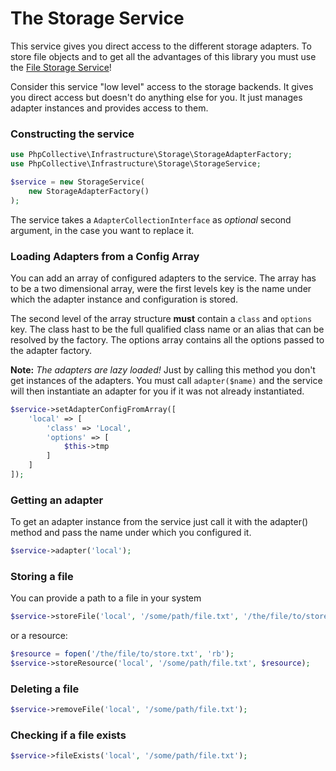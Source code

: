 # The Storage Service

This service gives you direct access to the different storage adapters. To store file objects and to get all the advantages of this library you must use the [File Storage Service](The-Storage-Service.md)!

Consider this service "low level" access to the storage backends. It gives you direct access but doesn't do anything else for you. It just manages adapter instances and provides access to them.

### Constructing the service

```php
use PhpCollective\Infrastructure\Storage\StorageAdapterFactory;
use PhpCollective\Infrastructure\Storage\StorageService;

$service = new StorageService(
    new StorageAdapterFactory()
);
```

The service takes a `AdapterCollectionInterface` as *optional* second argument, in the case you want to replace it.

### Loading Adapters from a Config Array

You can add an array of configured adapters to the service. The array has to be a two dimensional array, were the first levels key is the name under which the adapter instance and configuration is stored.

The second level of the array structure **must** contain a `class` and `options` key. The class hast to be the full qualified class name or an alias that can be resolved by the factory. The options array contains all the options passed to the adapter factory.

**Note:** *The adapters are lazy loaded!* Just by calling this method you don't get instances of the adapters. You must call `adapter($name)` and the service will then instantiate an adapter for you if it was not already instantiated.

```php
$service->setAdapterConfigFromArray([
    'local' => [
        'class' => 'Local',
        'options' => [
            $this->tmp
        ]
    ]
]);
```

### Getting an adapter

To get an adapter instance from the service just call it with the adapter() method and pass the name under which you configured it.

```php
$service->adapter('local');
```

### Storing a file

You can provide a path to a file in your system

```php
$service->storeFile('local', '/some/path/file.txt', '/the/file/to/store.txt');
```

or a resource:

```php
$resource = fopen('/the/file/to/store.txt', 'rb');
$service->storeResource('local', '/some/path/file.txt', $resource);
```

### Deleting a file

```php
$service->removeFile('local', '/some/path/file.txt');
```

### Checking if a file exists

```php
$service->fileExists('local', '/some/path/file.txt');
```

